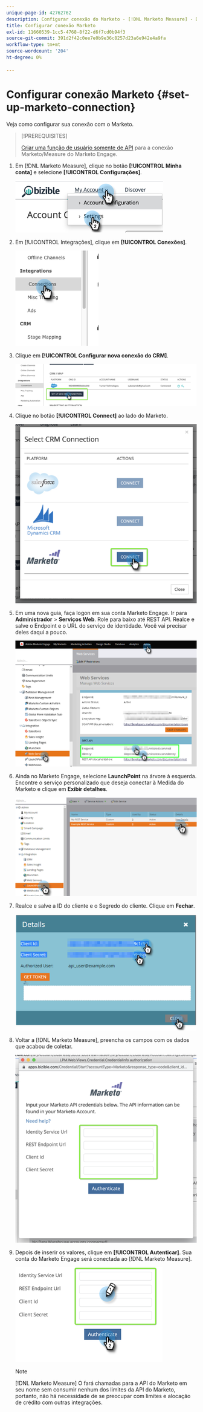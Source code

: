 ```yaml
---
unique-page-id: 42762762
description: Configurar conexão do Marketo - [!DNL Marketo Measure] - Documentação do produto
title: Configurar conexão Marketo
exl-id: 11660539-1cc5-4768-8f22-d6f7cd0b94f3
source-git-commit: 391d2f42c0ee7e0b9e36c8257d23a6e942e4a9fa
workflow-type: tm+mt
source-wordcount: '204'
ht-degree: 0%

---
```


# Configurar conexão Marketo {#set-up-marketo-connection}

Veja como configurar sua conexão com o Marketo.

>[!PREREQUISITES]
>
>[Criar uma função de usuário somente de API](https://experienceleague.adobe.com/docs/marketo/using/product-docs/administration/users-and-roles/create-an-api-only-user.html) para a conexão Marketo/Measure do Marketo Engage.

1. Em [!DNL Marketo Measure], clique no botão **[!UICONTROL Minha conta]** e selecione **[!UICONTROL Configurações]**.

   ![](assets/set-up-marketo-connection-1.png)

1. Em [!UICONTROL Integrações], clique em **[!UICONTROL Conexões]**.

   ![](assets/set-up-marketo-connection-2.png)

1. Clique em **[!UICONTROL Configurar nova conexão do CRM]**.

   ![](assets/set-up-marketo-connection-3.png)

1. Clique no botão **[!UICONTROL Connect]** ao lado do Marketo.

   ![](assets/set-up-marketo-connection-4.png)

1. Em uma nova guia, faça logon em sua conta Marketo Engage. Ir para **Administrador** > **Serviços Web**. Role para baixo até REST API. Realce e salve o Endpoint e o URL do serviço de identidade. Você vai precisar deles daqui a pouco.

   ![](assets/set-up-marketo-connection-5.png)

1. Ainda no Marketo Engage, selecione **LaunchPoint** na árvore à esquerda. Encontre o serviço personalizado que deseja conectar à Medida do Marketo e clique em **Exibir detalhes**.

   ![](assets/set-up-marketo-connection-6.png)

1. Realce e salve a ID do cliente e o Segredo do cliente. Clique em **Fechar**.

   ![](assets/set-up-marketo-connection-7.png)

1. Voltar a [!DNL Marketo Measure], preencha os campos com os dados que acabou de coletar.

   ![](assets/set-up-marketo-connection-8.png)

1. Depois de inserir os valores, clique em **[!UICONTROL Autenticar]**. Sua conta do Marketo Engage será conectada ao [!DNL Marketo Measure].

   ![](assets/set-up-marketo-connection-9.png)

   >[!NOTE]
   >
   >[!DNL Marketo Measure] O fará chamadas para a API do Marketo em seu nome sem consumir nenhum dos limites da API do Marketo, portanto, não há necessidade de se preocupar com limites e alocação de crédito com outras integrações.

